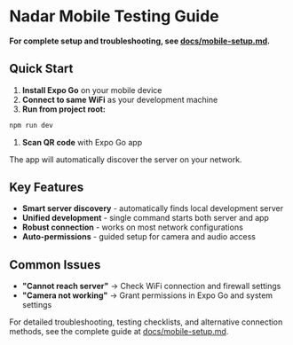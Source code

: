 # Nadar Mobile Testing Guide

**For complete setup and troubleshooting, see [docs/mobile-setup.md](docs/mobile-setup.md).**

## Quick Start

1. **Install Expo Go** on your mobile device
2. **Connect to same WiFi** as your development machine
3. **Run from project root:**

```bash
npm run dev
```

1. **Scan QR code** with Expo Go app

The app will automatically discover the server on your network.

## Key Features

- **Smart server discovery** - automatically finds local development server
- **Unified development** - single command starts both server and app
- **Robust connection** - works on most network configurations
- **Auto-permissions** - guided setup for camera and audio access

## Common Issues

- **"Cannot reach server"** → Check WiFi connection and firewall settings
- **"Camera not working"** → Grant permissions in Expo Go and system settings

For detailed troubleshooting, testing checklists, and alternative connection methods, see the complete guide at [docs/mobile-setup.md](docs/mobile-setup.md).
